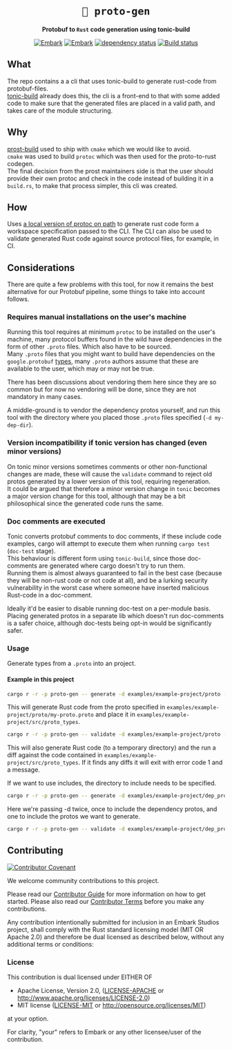 <!-- Allow this file to not have a first line heading -->
<!-- markdownlint-disable-file MD041 no-emphasis-as-heading -->

<!-- inline html -->
<!-- markdownlint-disable-file MD033 -->

<div align="center">

# `💠 proto-gen`

**Protobuf to `Rust` code generation using tonic-build**

[![Embark](https://img.shields.io/badge/embark-open%20source-blueviolet.svg)](https://embark.dev)
[![Embark](https://img.shields.io/badge/discord-ark-%237289da.svg?logo=discord)](https://discord.gg/dAuKfZS)
[![dependency status](https://deps.rs/repo/github/EmbarkStudios/proto-gen/status.svg)](https://deps.rs/repo/github/EmbarkStudios/proto-gen)
[![Build status](https://github.com/EmbarkStudios/proto-gen/workflows/CI/badge.svg)](https://github.com/EmbarkStudios/proto-gen/actions)
</div>

## What
The repo contains a a cli that uses tonic-build to generate rust-code from protobuf-files.  
[tonic-build](https://docs.rs/tonic-build/latest/tonic_build/) already does this, the cli is a front-end to 
that with some added code to make sure that the generated files are placed in a valid path, and takes care of the 
module structuring.

## Why
[prost-build](https://docs.rs/prost-build/latest/prost_build/) used to ship with `cmake` which we would like to avoid.  
`cmake` was used to build `protoc` which was then used for the proto-to-rust codegen.  
The final decision from the prost maintainers side is that the user should provide their own protoc and check in the code
instead of building it in a `build.rs`, to make that process simpler, this cli was created.  

## How
Uses [a local version of protoc on path](https://grpc.io/docs/protoc-installation/) to generate rust code form a 
workspace specification passed to the CLI. The CLI can also be used to validate generated Rust code against source 
protocol files, for example, in CI.  

## Considerations
There are quite a few problems with this tool, for now it remains the best alternative for our Protobuf pipeline, 
some things to take into account follows.  

### Requires manual installations on the user's machine
Running this tool requires at minimum `protoc` to be installed on the user's machine, 
many protocol buffers found in the wild have dependencies in the form of other `.proto` files. Which also 
have to be sourced.  
Many `.proto` files that you might want to build have dependencies on the `google.protobuf` 
[types](https://protobuf.dev/reference/protobuf/google.protobuf/), 
many `.proto` authors assume that these are available to the user, which may or may not be true.  

There has been discussions about vendoring them here since they are so common but for now no vendoring will be done, 
since they are not mandatory in many cases. 

A middle-ground is to vendor the dependency protos yourself, and run this tool with the directory where you placed those 
`.proto` files specified (`-d my-dep-dir`).  

### Version incompatibility if tonic version has changed (even minor versions)
On tonic minor versions sometimes comments or other non-functional changes are made, these will cause the 
`validate` command to reject old protos generated by a lower version of this tool, requiring regeneration.  
It could be argued that therefore a minor version change in `tonic` becomes a major version change 
for this tool, although that may be a bit philosophical since the generated code runs the same.  


### Doc comments are executed
Tonic converts protobuf comments to doc comments, if these include code examples, cargo will attempt to execute them
when running `cargo test` (`doc-test` stage).  
This behaviour is different form using `tonic-build`, since those doc-comments are generated where cargo doesn't try 
to run them.  
Running them is almost always guaranteed to fail in the best case (because they will be non-rust code or not code at all), 
and be a lurking security vulnerability in the worst case where someone have inserted malicious Rust-code in a doc-comment.  

Ideally it'd be easier to disable running doc-test on a per-module basis. Placing generated protos in a separate lib 
which doesn't run doc-comments is a safer choice, although doc-tests being opt-in would be significantly safer.  

### Usage 
Generate types from a `.proto` into an project.  

#### Example in this project
```bash
cargo r -r -p proto-gen -- generate -d examples/example-project/proto -f examples/example-project/proto/my-proto.proto -o examples/example-project/src/proto_types
```
This will generate Rust code from the proto specified in `examples/example-project/proto/my-proto.proto` and place it 
in `examples/example-project/src/proto_types`.  

```bash
cargo r -r -p proto-gen -- validate -d examples/example-project/proto -f examples/example-project/proto/my-proto.proto -o examples/example-project/src/proto_types
```
This will also generate Rust code (to a temporary directory) and the run a diff against the code contained in `examples/example-project/src/proto_types`. 
If it finds any diffs it will exit with error code 1 and a message.

If we want to use includes, the directory to include needs to be specified.  

```bash 
cargo r -r -p proto-gen -- generate -d examples/example-project/dep_protos -d examples/example-project/proto_with_deps -f examples/example-project/proto_with_deps/my-proto.proto -o examples/example-project/src/proto_types
```
Here we're passing -d twice, once to include the dependency protos, and one to include the protos we want to generate.  
```bash 
cargo r -r -p proto-gen -- validate -d examples/example-project/dep_protos -d examples/example-project/proto_with_deps -f examples/example-project/proto_with_deps/my-proto.proto -o examples/example-project/src/proto_types
```

## Contributing

[![Contributor Covenant](https://img.shields.io/badge/contributor%20covenant-v1.4-ff69b4.svg)](CODE_OF_CONDUCT.md)

We welcome community contributions to this project.

Please read our [Contributor Guide](CONTRIBUTING.md) for more information on how to get started.
Please also read our [Contributor Terms](CONTRIBUTING.md#contributor-terms) before you make any contributions.

Any contribution intentionally submitted for inclusion in an Embark Studios project, shall comply with the Rust standard licensing model (MIT OR Apache 2.0) and therefore be dual licensed as described below, without any additional terms or conditions:

### License

This contribution is dual licensed under EITHER OF

- Apache License, Version 2.0, ([LICENSE-APACHE](LICENSE-APACHE) or <http://www.apache.org/licenses/LICENSE-2.0>)
- MIT license ([LICENSE-MIT](LICENSE-MIT) or <http://opensource.org/licenses/MIT>)

at your option.

For clarity, "your" refers to Embark or any other licensee/user of the contribution.
